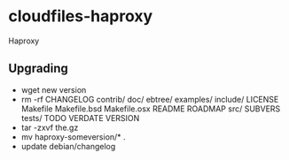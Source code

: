cloudfiles-haproxy
==================

Haproxy

## Upgrading
- wget new version
- rm -rf CHANGELOG contrib/ doc/ ebtree/ examples/ include/ LICENSE Makefile Makefile.bsd Makefile.osx README ROADMAP src/ SUBVERS tests/ TODO VERDATE VERSION
- tar -zxvf the.gz
- mv haproxy-someversion/* .
- update debian/changelog
